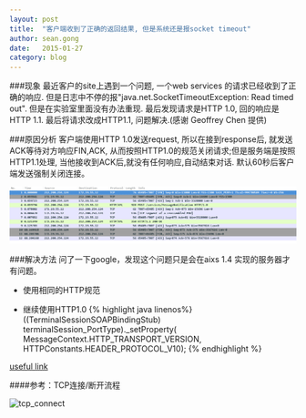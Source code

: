 ```yaml
---
layout: post
title:  "客户端收到了正确的返回结果, 但是系统还是报socket timeout"
author: sean.gong
date:   2015-01-27
category: blog
---
```


###现象
最近客户的site上遇到一个问题, 一个web  services 的请求已经收到了正确的响应. 但是日志中不停的报"java.net.SocketTimeoutException: Read timed out". 但是在实验室里面没有办法重现. 最后发现请求是HTTP 1.0, 回的响应是HTTP 1.1. 最后将请求改成HTTP1.1, 问题解决.(感谢 Geoffrey Chen 提供)

###原因分析
客户端使用HTTP 1.0发送request,  所以在接到response后, 就发送ACK等待对方响应FIN,ACK, 从而按照HTTP1.0的规范关闭请求;但是服务端是按照HTTP1.1处理, 当他接收到ACK后,就没有任何响应,自动结束对话. 默认60秒后客户端发送强制关闭连接。

![tcpdump](https://raw.githubusercontent.com/tigersean/my_blog/master/image/http10-11_mix_issue.png)
	
###解决方法
问了一下google，发现这个问题只是会在aixs 1.4 实现的服务器才有问题。

- 使用相同的HTTP规范

- 继续使用HTTP1.0
{% highlight java linenos%} 
((TerminalSessionSOAPBindingStub) terminalSession_PortType)._setProperty(
        MessageContext.HTTP_TRANSPORT_VERSION, HTTPConstants.HEADER_PROTOCOL_V10);
{% endhighlight %}

[useful link](http://samaxes.com/2009/04/axis-14-read-timed-out-and-http-11/)


####参考：TCP连接/断开流程

![tcp_connect](/attachment/201501/tcp_connect.gif)

